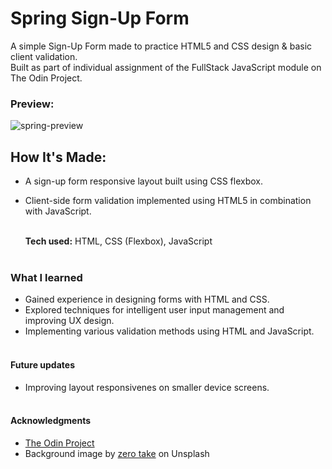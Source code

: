 # Spring Sign-Up Form

A simple Sign-Up Form made to practice HTML5 and CSS design &amp; basic client validation.  
Built as part of individual assignment of the FullStack JavaScript module on The Odin Project.

### Preview:
![spring-preview](https://user-images.githubusercontent.com/103112804/233834690-11d26ff6-b14a-4c65-90e1-2223ccb16841.png)

## How It's Made:

- A sign-up form responsive layout built using CSS flexbox.
- Client-side form validation implemented using HTML5 in combination with JavaScript.<br><br>  

  **Tech used:**  HTML, CSS (Flexbox), JavaScript<br><br>

### What I learned

* Gained experience in designing forms with HTML and CSS.
* Explored techniques for intelligent user input management and improving UX design.
* Implementing various validation methods using HTML and JavaScript.<br><br>

#### Future updates
* Improving layout responsivenes on smaller device screens.<br><br>

#### Acknowledgments

* [The Odin Project](https://www.theodinproject.com/)
* Background image by [zero take](https://unsplash.com/@zerotake) on Unsplash
